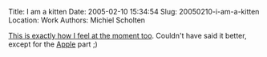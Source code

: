 Title: I am a kitten
Date: 2005-02-10 15:34:54
Slug: 20050210-i-am-a-kitten
Location: Work
Authors: Michiel Scholten

<p><a href="http://1976design.com/blog/archive/2005/02/09/i-am-a-kittten/">This is exactly how I feel at the moment too</a>. Couldn't have said it better, except for the <a href="http://www.apple.com/">Apple</a> part ;)</p>